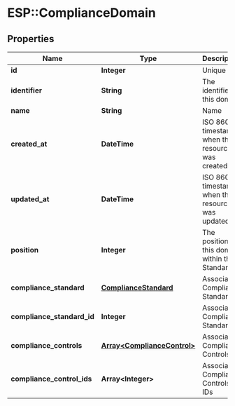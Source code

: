 # ESP::ComplianceDomain

## Properties
Name | Type | Description | Notes
------------ | ------------- | ------------- | -------------
**id** | **Integer** | Unique ID | [optional] 
**identifier** | **String** | The identifier of this domain | [optional] 
**name** | **String** | Name | [optional] 
**created_at** | **DateTime** | ISO 8601 timestamp when the resource was created | [optional] 
**updated_at** | **DateTime** | ISO 8601 timestamp when the resource was updated | [optional] 
**position** | **Integer** | The position of this domain within the Standard | [optional] 
**compliance_standard** | [**ComplianceStandard**](ComplianceStandard.md) | Associated Compliance Standard | [optional] 
**compliance_standard_id** | **Integer** | Associated Compliance Standard ID | [optional] 
**compliance_controls** | [**Array&lt;ComplianceControl&gt;**](ComplianceControl.md) | Associated Compliance Controls | [optional] 
**compliance_control_ids** | **Array&lt;Integer&gt;** | Associated Compliance Controls IDs | [optional] 


